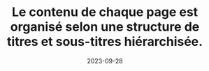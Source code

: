 ---
N: '227'
Rubrique: Structure et code
title: Le contenu de chaque page est organisé selon une structure de titres et sous-titres
  hiérarchisée.
detail: Le contenu de chaque Document de Contenu (Content Document) est organisé  selon une structure de titres et sous-titres hiérarchisée.
abstract: 
categories: [" Structure et code"]
agrege: O4227-E072
opquast: '4 227'
indiceebook: '72'
description: "Règle n° 072"
weight:  072
actif: '1'
layout: rules
date: 2023-09-28
tags: ["", ""]
objectif: ["", ""]
Meo: [""]
Controle: ""
Author: "Opquast"
steps: ["", ""]
---